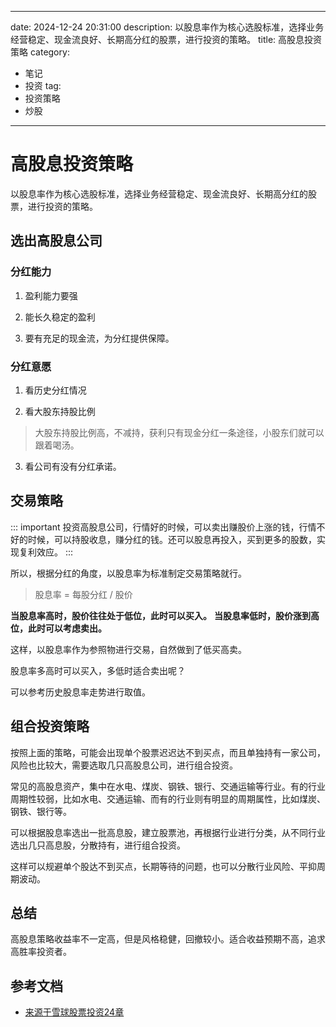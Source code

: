 
---
date: 2024-12-24 20:31:00
description: 以股息率作为核心选股标准，选择业务经营稳定、现金流良好、长期高分红的股票，进行投资的策略。
title: 高股息投资策略
category:
  - 笔记
  - 投资
tag:
  - 投资策略
  - 炒股
---
# 高股息投资策略

以股息率作为核心选股标准，选择业务经营稳定、现金流良好、长期高分红的股票，进行投资的策略。

## 选出高股息公司

### 分红能力

1. 盈利能力要强
  
2. 能长久稳定的盈利
  
3. 要有充足的现金流，为分红提供保障。
  

### 分红意愿

1. 看历史分红情况
  
2. 看大股东持股比例
  
  > 大股东持股比例高，不减持，获利只有现金分红一条途径，小股东们就可以跟着喝汤。
  
3. 看公司有没有分红承诺。
  

## 交易策略

::: important
投资高股息公司，行情好的时候，可以卖出赚股价上涨的钱，行情不好的时候，可以持股收息，赚分红的钱。还可以股息再投入，买到更多的股数，实现复利效应。
:::

所以，根据分红的角度，以股息率为标准制定交易策略就行。

> 股息率 = 每股分红 / 股价

**当股息率高时，股价往往处于低位，此时可以买入。**
**当股息率低时，股价涨到高位，此时可以考虑卖出。**

这样，以股息率作为参照物进行交易，自然做到了低买高卖。

股息率多高时可以买入，多低时适合卖出呢？

可以参考历史股息率走势进行取值。

## 组合投资策略

按照上面的策略，可能会出现单个股票迟迟达不到买点，而且单独持有一家公司，风险也比较大，需要选取几只高股息公司，进行组合投资。

常见的高股息资产，集中在水电、煤炭、钢铁、银行、交通运输等行业。有的行业周期性较弱，比如水电、交通运输、而有的行业则有明显的周期属性，比如煤炭、钢铁、银行等。

可以根据股息率选出一批高息股，建立股票池，再根据行业进行分类，从不同行业选出几只高息股，分散持有，进行组合投资。

这样可以规避单个股达不到买点，长期等待的问题，也可以分散行业风险、平抑周期波动。

## 总结

高股息策略收益率不一定高，但是风格稳健，回撤较小。适合收益预期不高，追求高胜率投资者。

## 参考文档
* [来源于雪球股票投资24章](https://xueqiu.com/u/6748279279?md5__1038=n4UxgDBD2DnDR0D90DlxGhfYGODc7stY7Y%2BReD)